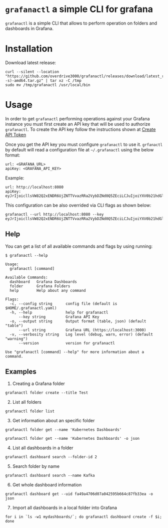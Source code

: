 # `grafanactl` a simple CLI for grafana 

`grafanactl` is a simple CLI that allows to perform operation on folders and dashboards in Grafana.

# Installation

Download latest release:

```
curl --silent --location "https://github.com/overdrive3000/grafanactl/releases/download/latest_release/grafanactl-$(uname -s)-amd64.tar.gz" | tar xz -C /tmp
sudo mv /tmp/grafanactl /usr/local/bin
```

# Usage

In order to get `grafanactl` performing operations against your Grafana instance you must first create an API key that will be used to authorize `grafanactl`. To create the API key follow the instructions shown at [Create API Token](https://grafana.com/docs/http_api/auth/#create-api-token)

Once you get the API key you must configure `grafanactl` to use it. `grfanactl` by default will read a configuration file at `~/.grafanactl` using the below format:


```
url: <GRAFANA_URL> 
apiKey: <GRAFANA_API_KEY>
```

Example:

```
url: http://localhost:8080
apiKey: eyJrIjoicllsVW82Q2xENDR6UjZNTTVvazRRa2VybDZNd0Q5ZEciLCJuIjoiYXV0b21hdGlvbiIsImlkIjoxfQ==
```

This configuration can be also overrided via CLI flags as shown below:

```
grafanactl --url http://localhost:8080 --key eyJrIjoicllsVW82Q2xENDR6UjZNTTVvazRRa2VybDZNd0Q5ZEciLCJuIjoiYXV0b21hdGlvbiIsImlkIjoxfQ==
```

## Help

You can get a list of all available commands and flags by using running:

```
$ grafanactl --help

Usage:
  grafanactl [command]

Available Commands:
  dashboard   Grafana Dashboards
  folder      Grafana Folders
  help        Help about any command

Flags:
  -c, --config string      config file (default is $HOME/.grafanactl.yaml)
  -h, --help               help for grafanactl
      --key string         Grafana API Key
  -o, --output string      Output format (table, json) (default "table")
      --url string         Grafana URL (https://localhost:3000)
  -v, --verbosity string   Log level (debug, warn, error) (default "warning")
      --version            version for grafanactl

Use "grafanactl [command] --help" for more information about a command.
```

## Examples

1. Creating a Grafana folder
```
grafanactl folder create --title Test
```

2. List all folders
```
grafanactl folder list
```

3. Get information about an specific folder
```
grafanactl folder get --name 'Kubernetes Dashboards'

grafanactl folder get --name 'Kubernetes Dashboards' -o json
```

4. List all dashboards in a folder
```
grafanactl dashboard search --folder-id 2
```

5. Search folder by name
```
grafanactl dashboard search --name Kafka
```

6. Get whole dashboard information
```
grafanactl dashboard get --uid fa49a4706d07a042595b664c87fb33ea -o json 
```

7. Import all dashboards in a local folder into Grafana
```
for i in `ls -w1 mydashboards/`; do grafanactl dashboard create -f $i; done
```